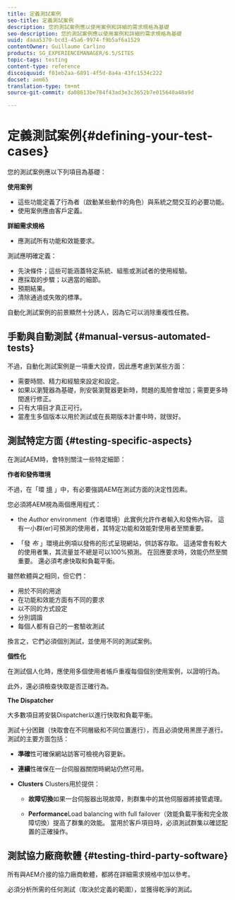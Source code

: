 ```yaml
---
title: 定義測試案例
seo-title: 定義測試案例
description: 您的測試案例應以使用案例和詳細的需求規格為基礎
seo-description: 您的測試案例應以使用案例和詳細的需求規格為基礎
uuid: daaa5370-bcd3-45a6-9974-f9b5af6a1529
contentOwner: Guillaume Carlino
products: SG_EXPERIENCEMANAGER/6.5/SITES
topic-tags: testing
content-type: reference
discoiquuid: f01eb2aa-6891-4f5d-8a4a-43fc1534c222
docset: aem65
translation-type: tm+mt
source-git-commit: da08613be784f43ad3e3c3652b7e015640a48a9d

---
```



# 定義測試案例{#defining-your-test-cases}

您的測試案例應以下列項目為基礎：

**使用案例**

* 這些功能定義了行為者（啟動某些動作的角色）與系統之間交互的必要功能。
* 使用案例應由客戶定義。

**詳細需求規格**

* 應測試所有功能和效能要求。

測試應明確定義：

* 先決條件；這些可能涵蓋特定系統、組態或測試者的使用經驗。
* 應採取的步驟；以適當的細節。
* 預期結果。
* 清除通過或失敗的標準。

自動化測試案例的前景顯然十分誘人，因為它可以消除重複性任務。

## 手動與自動測試 {#manual-versus-automated-tests}

不過，自動化測試案例是一項重大投資，因此應考慮到某些方面：

* 需要時間、精力和經驗來設定和設定。
* 如果以瀏覽器為基礎，則安裝瀏覽器更新時，問題的風險會增加；需要更多時間進行修正。
* 只有大項目才真正可行。
* 當產生多個版本以用於測試或在長期版本計畫中時，就很好。

## 測試特定方面 {#testing-specific-aspects}

在測試AEM時，會特別關注一些特定細節：

**作者和發佈環境**

不過，在「環 [境](/help/sites-developing/the-basics.md#environments) 」中，有必要強調AEM在測試方面的決定性因素。

您必須將AEM視為兩個應用程式：

* the *Author* environment（作者環境）此實例允許作者輸入和發佈內容。
這有一小群(er)可預測的使用者，其特定功能和效能對使用者至關重要。

* 「發 *布* 」環境此例項以發佈的形式呈現網站，供訪客存取。
這通常會有較大的使用者集，其流量並不總是可以100%預測。 在回應要求時，效能仍然至關重要。 還必須考慮快取和負載平衡。

雖然軟體與之相同，但它們：

* 用於不同的用途
* 在功能和效能方面有不同的要求
* 以不同的方式設定
* 分別調諧
* 每個人都有自己的一套驗收測試

換言之，它們必須個別測試，並使用不同的測試案例。

**個性化**

在測試個人化時，應使用多個使用者帳戶重複每個個別使用案例，以證明行為。

此外，還必須檢查快取是否正確行為。

**The Dispatcher**

大多數項目將安裝Dispatcher以進行快取和負載平衡。

測試十分困難（快取會在不同層級和不同位置進行），而且必須使用黑匣子進行。 測試的主要方面包括：

* **準確**&#x200B;性可確保網站訪客可檢視內容更新。

* **連續**&#x200B;性確保在一台伺服器關閉時網站仍然可用。

* **Clusters** Clusters用於提供：

   * **故障切換**&#x200B;如果一台伺服器出現故障，則群集中的其他伺服器將接管處理。

   * **Performance**Load balancing with full failover（效能負載平衡和完全故障切換）提高了群集的效能。
當用於客戶項目時，必須測試群集以確認配置的正確操作。

## 測試協力廠商軟體 {#testing-third-party-software}

所有與AEM介接的協力廠商軟體，都將在詳細需求規格中加以參考。

必須分析所需的任何測試（取決於定義的範圍），並獲得乾淨的測試。
